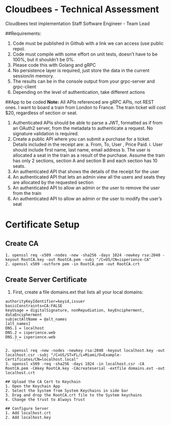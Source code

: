 # Cloudbees - Technical Assessment
Cloudbees test implementation
Staff Software Engineer  - Team Lead
 
##Requirements:
1. Code must be published in Github with a link we can access (use public repo).
2. Code must compile with some effort on unit tests, doesn’t have to be 100%, but it shouldn’t be 0%.
3. Please code this with Golang and gRPC
4. No persistence layer is required, just store the data in the current session/in memory.
5. The results can be in the console output from your grpc-server and grpc-client
6. Depending on the level of authentication, take different actions

##App to be coded
__Note:__ All APIs referenced are gRPC APIs, not REST ones.
I want to board a train from London to France. The train ticket will cost $20, regardless of section or seat.
1. Authenticated APIs should be able to parse a JWT, formatted as if from an OAuth2 server, from the metadata to authenticate a request. No signature validation is required.
2. Create a public API where you can submit a purchase for a ticket. Details included in the receipt are:
a. From, To, User , Price Paid.
i. User should include first name, last name, email address
b. The user is allocated a seat in the train as a result of the purchase. Assume the train has only 2 sections, section A and section B and each section has 10 seats.
3. An authenticated API that shows the details of the receipt for the user
4. An authenticated API that lets an admin view all the users and seats they are allocated by the requested section
5. An authenticated API to allow an admin or the user to remove the user from the train
6. An authenticated API to allow an admin or the user to modify the user’s seat



# Certificate Setup
## Create CA
	1. openssl req -x509 -nodes -new -sha256 -days 1024 -newkey rsa:2048 -keyout RootCA.key -out RootCA.pem -subj "/C=US/CN=isperience-CA"
	2. openssl x509 -outform pem -in RootCA.pem -out RootCA.crt

## Create Server Certificate

1. First, create a file domains.ext that lists all your local domains:

```
authorityKeyIdentifier=keyid,issuer
basicConstraints=CA:FALSE
keyUsage = digitalSignature, nonRepudiation, keyEncipherment, dataEncipherment
subjectAltName = @alt_names
[alt_names]
DNS.1 = localhost
DNS.2 = isperience.web 
DNS.3 = isperience.web
	```

2. openssl req -new -nodes -newkey rsa:2048 -keyout localhost.key -out localhost.csr -subj "/C=US/ST=FL/L=Miami/O=Example-Certificates/CN=localhost.local"
3. openssl x509 -req -sha256 -days 1024 -in localhost.csr -CA RootCA.pem -CAkey RootCA.key -CAcreateserial -extfile domains.ext -out localhost.crt

## Upload the CA Cert to Keychain
1. Open the Keychain App
2. Select the System from System Keychains in side bar
3. Drag and drop the RootCA.crt file to the System keychains
4. Change the trust to Always Trust

## Configure Server
1. Add localhost.crt
2. Add localhost.key